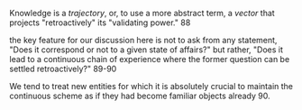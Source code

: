 Knowledge is a _trajectory_, or, to use a more abstract term, a  _vector_ that projects "retroactively" its "validating power." 88

the key feature for our discussion here is not to ask from any statement, "Does it correspond or not to a given state of affairs?" but rather, "Does it lead to a continuous chain of experience where the former question can be settled retroactively?" 89-90

We tend to treat new entities for which it is absolutely crucial to maintain the continuous scheme as if they had become familiar objects already 90. 
